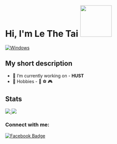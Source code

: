 # Hi, I'm Le The Tai <img src="https://media.giphy.com/media/2m1WUiwkhg0zVFlw7d/giphy.gif" width="100px">
[![Windows](https://img.shields.io/badge/Windows-11-4e9eee?style=flat-square&logo=windows&logoColor=white)](https://www.microsoft.com/windows/windows-11)

## My short description
- 🔭 I’m currently working on - <strong>HUST</strong>
- :muscle: Hobbies - :musical_note: :soccer: :video_game:

## Stats

<a href="https://github.com/natee/website">
  <img src="https://github-readme-stats.vercel.app/api?username=lethetai2605&show_icons=true&hide=commits" />
</a>

<a href="https://github.com/natee/website">
  <img src="https://github-readme-stats.vercel.app/api/top-langs/?username=lethetai2605&layout=compact" />
</a>

### Connect with me:
[![Facebook Badge](https://img.shields.io/badge/Facebook-1877F2?style=for-the-badge&logo=facebook&logoColor=white)](https://www.fb.com/lethetai2605/)
